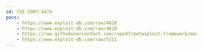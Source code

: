 ```yaml
---
id: CVE-2007-4474
pocs:
    - https://www.exploit-db.com/raw/4820
    - https://www.exploit-db.com/raw/4818
    - https://raw.githubusercontent.com/rapid7/metasploit-framework/master/modules/exploits/windows/browser/ibmlotusdomino_dwa_uploadmodule.rb
    - https://www.exploit-db.com/raw/5111
---
```

